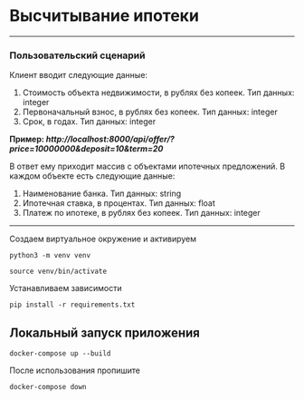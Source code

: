 # Высчитывание ипотеки

----

### Пользовательский сценарий
Клиент вводит следующие данные:
1. Стоимость объекта недвижимости, в рублях без копеек. Тип данных: integer
2. Первоначальный взнос, в рублях без копеек. Тип данных: integer
3. Срок, в годах. Тип данных: integer

**Пример: *http://localhost:8000/api/offer/?price=10000000&deposit=10&term=20***

В ответ ему приходит массив с объектами ипотечных предложений. В каждом объекте есть следующие данные:
1. Наименование банка. Тип данных: string
2. Ипотечная ставка, в процентах. Тип данных: float
3. Платеж по ипотеке, в рублях без копеек.  Тип данных: integer

----

Создаем виртуальное окружение и активируем
```
python3 -m venv venv
```
```
source venv/bin/activate
```

Устанавливаем зависимости
```
pip install -r requirements.txt
```

## Локальный запуск приложения

```
docker-compose up --build
```

После использования пропишите

```
docker-compose down
```
